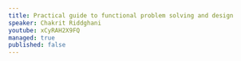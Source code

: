 ```yaml
---
title: Practical guide to functional problem solving and design
speaker: Chakrit Riddghani
youtube: xCyRAH2X9FQ
managed: true
published: false
---
```

